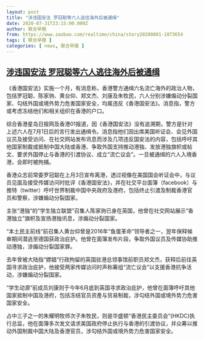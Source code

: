 ```yaml
---
layout: post
title: "涉违国安法 罗冠聪等六人逃往海外后被通缉"
date: 2020-07-31T23:15:00.000Z
author: 联合早报
from: https://www.zaobao.com/realtime/china/story20200801-1073654
tags: [ 联合早报 ]
categories: [ news, 联合早报 ]
---
```

<!--1596237300000-->
[涉违国安法 罗冠聪等六人逃往海外后被通缉](https://www.zaobao.com/realtime/china/story20200801-1073654)
------

<div>
<p>《香港国安法》实施一个月，有消息称，香港警方通缉六名流亡海外的政治人物，包括罗冠聪、陈家驹、黄台仰、郑文杰、刘康及朱牧民，六人分别涉嫌煽动分裂国家、勾结外国或境外势力危害国家安全，均属违反《香港国安法》。消息指，警方或考虑冻结他们和相关组织在香港的户口。</p><p>综合香港星岛日报网及香港01报道，因《香港国安法》没有追溯期，警方是针对上述六人在7月1日后的言行发出通缉令。消息指他们因出席美国听证会、会见外国议员及接受访问、在社交网站发布讯息而涉及几项违反国安法的内容，包括呼吁其他国家制裁或抵制中国大陆或香港、争取外国支持推动港独、发放港独旗帜或帖文、要求外国停止与香港的引渡协议、成立“流亡议会”。一旦被通缉的六人入境香港，会即时被拘捕。</p><p>香港众志前常委罗冠聪在上月3日宣布离港，透过视像在美国国会听证会中，与议员见面及接受传媒访问时批评《香港国安法》，并在社交平台面簿（facebook）与推特（twitter）呼吁世界制裁中国中央政府及港府，包括终止引渡及制裁香港官员和警察，涉嫌煽动分裂国家。</p><section id="imu"><div id="dfp-ad-imu1-wrapper" class="dfp-tag-wrapper"><div id="dfp-ad-imu1" class="dfp-tag-wrapper"></div></div></section><p>主张“港独“的“学生独立联盟”召集人陈家驹已身在英国，他曾在社交网站展示“香港独立”旗帜及宣扬港独讯息，涉煽动分裂国家。</p><p>“本土民主前线“前召集人黄台仰曾是2016年“鱼蛋革命”领导者之一，翌年保释候审期间潜逃至德国获政治庇护。他曾在面簿发布片段，争取外国议员及传媒协助推动港独，涉煽动分裂国家罪。</p><p>去年曾被大陆指“嫖娼“行政拘留的英国驻港总领事馆前职员郑文杰，获释后前往英国寻求政治庇护，他接受两家传媒访问时声称筹组“流亡议会”以支援香港抗争活动，涉嫌煽动分裂国家。</p><p>“学生动源“前成员刘康则于今年6月底到英国寻求政治庇护，他曾在面簿呼吁其他国家抵制中国及港府，包括冻结官员资產与贸易制裁，涉勾结外国或境外势力危害国家安全。</p><div id="innity-in-post"></div><div id="dfp-ad-midarticlespecial-wrapper" class="dfp-tag-wrapper"><div id="dfp-ad-midarticlespecial" class="dfp-tag-wrapper"></div></div><p>占中三子之一的朱耀明牧师次子朱牧民，则是华盛顿“香港民主委员会”(HKDC)执行总监，他在面簿多次发文请求美国政府停止执行与香港的引渡协议，并众筹以推动外国制裁中国大陆及香港官员，涉勾结外国或境外势力危害国家安全。<br></p>
</div>
